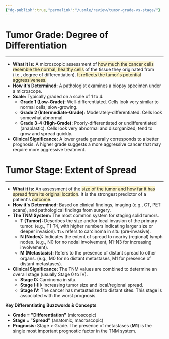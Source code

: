 ```yaml
---
{"dg-publish":true,"permalink":"/usmle/review/tumor-grade-vs-stage/"}
---
```


# Tumor Grade: Degree of Differentiation
---
- **What it is:** A microscopic assessment of <span style="background:rgba(240, 200, 0, 0.2)">how much the cancer cells resemble the normal, healthy cells</span> of the tissue they originated from (i.e., degree of differentiation). <span style="background:rgba(240, 200, 0, 0.2)">It reflects the tumor's potential aggressiveness.</span>
- **How it's Determined:** A pathologist examines a biopsy specimen under a microscope.
- **Scale:** Typically graded on a scale of 1 to 4.
    - **Grade 1 (Low-Grade):** Well-differentiated. Cells look very similar to normal cells; slow-growing.
    - **Grade 2 (Intermediate-Grade):** Moderately-differentiated. Cells look somewhat abnormal.
    - **Grade 3-4 (High-Grade):** Poorly-differentiated or undifferentiated (anaplastic). Cells look very abnormal and disorganized; tend to grow and spread quickly.
- **Clinical Significance:** A lower grade generally corresponds to a better prognosis. A higher grade suggests a more aggressive cancer that may require more aggressive treatment.
# Tumor Stage: Extent of Spread
---
- **What it is:** An assessment of the <span style="background:rgba(240, 200, 0, 0.2)">size of the tumor and how far it has spread from its original location</span>. It is the strongest predictor of a patient's <span style="background:rgba(240, 200, 0, 0.2)">outcome</span>.
- **How it's Determined:** Based on clinical findings, imaging (e.g., CT, PET scans), and pathological findings from surgery.
- **The TNM System:** The most common system for staging solid tumors.
    - **T (Tumor):** Describes the size and/or local invasion of the primary tumor. (e.g., T1-T4, with higher numbers indicating larger size or deeper invasion). `Tis` refers to carcinoma in situ (pre-invasive).
    - **N (Nodes):** Indicates the extent of spread to nearby (regional) lymph nodes. (e.g., N0 for no nodal involvement, N1-N3 for increasing involvement).
    - **M (Metastasis):** Refers to the presence of distant spread to other organs. (e.g., M0 for no distant metastases, M1 for presence of distant metastases).
- **Clinical Significance:** The TNM values are combined to determine an overall stage (usually Stage 0 to IV).
    - **Stage 0:** Carcinoma in situ.
    - **Stage I-III:** Increasing tumor size and local/regional spread.
    - **Stage IV:** The cancer has metastasized to distant sites. This stage is associated with the worst prognosis.

**Key Differentiating Buzzwords & Concepts**

- **Grade = "Differentiation"** (microscopic)
- **Stage = "Spread"** (anatomic, macroscopic)
- **Prognosis:** Stage > Grade. The presence of metastases (**M1**) is the single most important prognostic factor in the TNM system.

